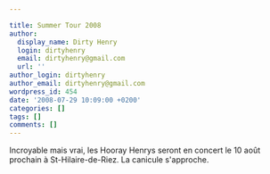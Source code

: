 ```yaml
---

title: Summer Tour 2008
author:
  display_name: Dirty Henry
  login: dirtyhenry
  email: dirtyhenry@gmail.com
  url: ''
author_login: dirtyhenry
author_email: dirtyhenry@gmail.com
wordpress_id: 454
date: '2008-07-29 10:09:00 +0200'
categories: []
tags: []
comments: []
---
```

Incroyable mais vrai, les Hooray Henrys seront en concert le 10 août prochain à St-Hilaire-de-Riez. La canicule s'approche.
